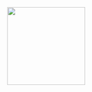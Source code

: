 <img height="180em" src="https://github-readme-stats.vercel.app/api?username=iampooran&show_icons=true&hide_border=true&&count_private=true&include_all_commits=true" />

